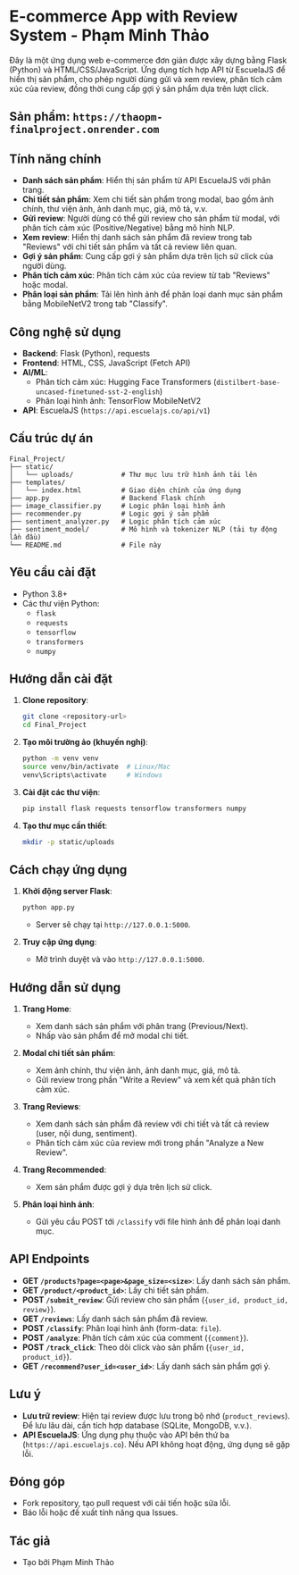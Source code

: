 # E-commerce App with Review System - Phạm Minh Thảo

Đây là một ứng dụng web e-commerce đơn giản được xây dựng bằng Flask (Python) và HTML/CSS/JavaScript. Ứng dụng tích hợp API từ EscuelaJS để hiển thị sản phẩm, cho phép người dùng gửi và xem review, phân tích cảm xúc của review, đồng thời cung cấp gợi ý sản phẩm dựa trên lượt click.

## Sản phẩm: ```https://thaopm-finalproject.onrender.com```


## Tính năng chính
- **Danh sách sản phẩm**: Hiển thị sản phẩm từ API EscuelaJS với phân trang.
- **Chi tiết sản phẩm**: Xem chi tiết sản phẩm trong modal, bao gồm ảnh chính, thư viện ảnh, ảnh danh mục, giá, mô tả, v.v.
- **Gửi review**: Người dùng có thể gửi review cho sản phẩm từ modal, với phân tích cảm xúc (Positive/Negative) bằng mô hình NLP.
- **Xem review**: Hiển thị danh sách sản phẩm đã review trong tab "Reviews" với chi tiết sản phẩm và tất cả review liên quan.
- **Gợi ý sản phẩm**: Cung cấp gợi ý sản phẩm dựa trên lịch sử click của người dùng.
- **Phân tích cảm xúc**: Phân tích cảm xúc của review từ tab "Reviews" hoặc modal.
- **Phân loại sản phẩm**: Tải lên hình ảnh để phân loại danh mục sản phẩm bằng MobileNetV2 trong tab "Classify".

## Công nghệ sử dụng
- **Backend**: Flask (Python), requests
- **Frontend**: HTML, CSS, JavaScript (Fetch API)
- **AI/ML**:
  - Phân tích cảm xúc: Hugging Face Transformers (`distilbert-base-uncased-finetuned-sst-2-english`)
  - Phân loại hình ảnh: TensorFlow MobileNetV2
- **API**: EscuelaJS (`https://api.escuelajs.co/api/v1`)

## Cấu trúc dự án
```
Final_Project/
├── static/
│   └── uploads/            # Thư mục lưu trữ hình ảnh tải lên
├── templates/
│   └── index.html          # Giao diện chính của ứng dụng
├── app.py                  # Backend Flask chính
├── image_classifier.py     # Logic phân loại hình ảnh
├── recommender.py          # Logic gợi ý sản phẩm
├── sentiment_analyzer.py   # Logic phân tích cảm xúc
├── sentiment_model/        # Mô hình và tokenizer NLP (tải tự động lần đầu)
└── README.md               # File này
```

## Yêu cầu cài đặt
- Python 3.8+
- Các thư viện Python:
  - `flask`
  - `requests`
  - `tensorflow`
  - `transformers`
  - `numpy`

## Hướng dẫn cài đặt
1. **Clone repository**:
   ```bash
   git clone <repository-url>
   cd Final_Project
   ```

2. **Tạo môi trường ảo (khuyến nghị)**:
   ```bash
   python -m venv venv
   source venv/bin/activate  # Linux/Mac
   venv\Scripts\activate     # Windows
   ```

3. **Cài đặt các thư viện**:
   ```bash
   pip install flask requests tensorflow transformers numpy
   ```

4. **Tạo thư mục cần thiết**:
   ```bash
   mkdir -p static/uploads
   ```

## Cách chạy ứng dụng
1. **Khởi động server Flask**:
   ```bash
   python app.py
   ```
   - Server sẽ chạy tại `http://127.0.0.1:5000`.

2. **Truy cập ứng dụng**:
   - Mở trình duyệt và vào `http://127.0.0.1:5000`.

## Hướng dẫn sử dụng
1. **Trang Home**:
   - Xem danh sách sản phẩm với phân trang (Previous/Next).
   - Nhấp vào sản phẩm để mở modal chi tiết.

2. **Modal chi tiết sản phẩm**:
   - Xem ảnh chính, thư viện ảnh, ảnh danh mục, giá, mô tả.
   - Gửi review trong phần "Write a Review" và xem kết quả phân tích cảm xúc.

3. **Trang Reviews**:
   - Xem danh sách sản phẩm đã review với chi tiết và tất cả review (user, nội dung, sentiment).
   - Phân tích cảm xúc của review mới trong phần "Analyze a New Review".

4. **Trang Recommended**:
   - Xem sản phẩm được gợi ý dựa trên lịch sử click.

5. **Phân loại hình ảnh**:
   - Gửi yêu cầu POST tới `/classify` với file hình ảnh để phân loại danh mục.

## API Endpoints
- **GET `/products?page=<page>&page_size=<size>`**: Lấy danh sách sản phẩm.
- **GET `/product/<product_id>`**: Lấy chi tiết sản phẩm.
- **POST `/submit_review`**: Gửi review cho sản phẩm (`{user_id, product_id, review}`).
- **GET `/reviews`**: Lấy danh sách sản phẩm đã review.
- **POST `/classify`**: Phân loại hình ảnh (form-data: `file`).
- **POST `/analyze`**: Phân tích cảm xúc của comment (`{comment}`).
- **POST `/track_click`**: Theo dõi click vào sản phẩm (`{user_id, product_id}`).
- **GET `/recommend?user_id=<user_id>`**: Lấy danh sách sản phẩm gợi ý.

## Lưu ý
- **Lưu trữ review**: Hiện tại review được lưu trong bộ nhớ (`product_reviews`). Để lưu lâu dài, cần tích hợp database (SQLite, MongoDB, v.v.).
- **API EscuelaJS**: Ứng dụng phụ thuộc vào API bên thứ ba (`https://api.escuelajs.co`). Nếu API không hoạt động, ứng dụng sẽ gặp lỗi.

## Đóng góp
- Fork repository, tạo pull request với cải tiến hoặc sửa lỗi.
- Báo lỗi hoặc đề xuất tính năng qua Issues.

## Tác giả
- Tạo bởi Phạm Minh Thảo